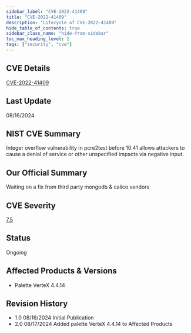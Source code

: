 ```yaml
---
sidebar_label: "CVE-2022-41409"
title: "CVE-2022-41409"
description: "Lifecycle of CVE-2022-41409"
hide_table_of_contents: true
sidebar_class_name: "hide-from-sidebar"
toc_max_heading_level: 2
tags: ["security", "cve"]
---
```


## CVE Details

[CVE-2022-41409](https://nvd.nist.gov/vuln/detail/CVE-2022-41409)

## Last Update

08/16/2024

## NIST CVE Summary

Integer overflow vulnerability in pcre2test before 10.41 allows attackers to cause a denial of service or other
unspecified impacts via negative input.

## Our Official Summary

Waiting on a fix from third party mongodb & calico vendors

## CVE Severity

[7.5](https://nvd.nist.gov/vuln/detail/CVE-2022-41409)

## Status

Ongoing

## Affected Products & Versions

- Palette VerteX 4.4.14

## Revision History

- 1.0 08/16/2024 Initial Publication
- 2.0 08/17/2024 Added palette VerteX 4.4.14 to Affected Products

